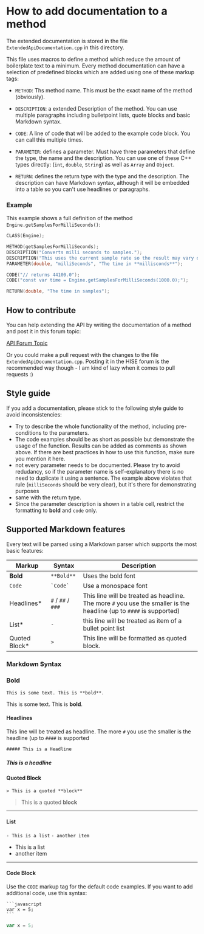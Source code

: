 # How to add documentation to a method

The extended documentation is stored in the file `ExtendedApiDocumentation.cpp` in this directory.

This file uses macros to define a method which reduce the amount of boilerplate text to a minimum. Every method documentation can have a selection of predefined blocks which are added using one of these markup tags:

- `METHOD`: Ths method name. This must be the exact name of the method (obviously).
- `DESCRIPTION`: a extended Description of the method. You can use multiple paragraphs including bulletpoint lists, quote blocks and basic Markdown syntax.

- `CODE`: A line of code that will be added to the example code block. You can call this multiple times.
- `PARAMETER`: defines a parameter. Must have three parameters that define the type, the name and the description. You can use one of these C++ types directly: (`int`, `double`, `String`) as well as `Array` and `Object`.
- `RETURN`: defines the return type with the type and the description. The description can have Markdown syntax, although it will be embedded into a table so you can't use headlines or paragraphs.

### Example

This example shows a full definition of the method `Engine.getSamplesForMilliSeconds()`:

```cpp
CLASS(Engine);

METHOD(getSamplesForMilliSeconds);
DESCRIPTION("Converts milli seconds to samples.");
DESCRIPTION("This uses the current sample rate so the result may vary depending on your audio settings.");
PARAMETER(double, "milliSeconds", "The time in **millisconds**");

CODE("// returns 44100.0");
CODE("const var time = Engine.getSamplesForMilliSeconds(1000.0);");

RETURN(double, "The time in samples");
```

## How to contribute

You can help extending the API by writing the documentation of a method and post it in this forum topic:

[API Forum Topic](https://forum.hise.audio/topic/653/call-for-documentation/)

Or you could make a pull request with the changes to the file `ExtendedApiDocumentation.cpp`. Posting it in the HISE forum is the recommended way though - I am kind of lazy when it comes to pull requests :)

## Style guide

If you add a documentation, please stick to the following style guide to avoid inconsistencies:

- Try to describe the whole functionality of the method, including pre-conditions to the parameters.
- The code examples should be as short as possible but demonstrate the usage of the function. Results can be added as comments as shown above. If there are best practices in how to use this function, make sure you mention it here.
- not every parameter needs to be documented. Please try to avoid redudancy, so if the parameter name is self-explanatory there is no need to duplicate it using a sentence. The example above violates that rule (`milliSeconds` should be very clear), but it's there for demonstrating purposes
- same with the return type. 
- Since the parameter description is shown in a table cell, restrict the formatting to **bold** and `code` only.

## Supported Markdown features

Every text will be parsed using a Markdown parser which supports the most basic features:

| Markup | Syntax | Description |
| --- | --- | ---- |
| **Bold** | `**Bold**` | Uses the bold font |
| `Code` | ``` `Code` ``` | Use a monospace font 
| Headlines* | `#` / `##` / `###` | This line will be treated as headline. The more `#` you use the smaller is the headline (up to `####` is supported)
| List* | `-` | this line will be treated as item of a bullet point list
| Quoted Block* | `>` | This line will be formatted as quoted block.


### Markdown Syntax

### Bold

`This is some text. This is **bold**.`

This is some text. This is **bold**.

#### Headlines

 This line will be treated as headline. The more `#` you use the smaller is the headline (up to `####` is supported

`##### This is a Headline`

##### This is a headline

#### Quoted Block

`> This is a quoted **block**`

> This is a quoted **block**

---

#### List


`- This is a list`
`- another item`

- This is a list
- another item

---

#### Code Block

Use the `CODE` markup tag for the default code examples. If you want to add additional code, use this syntax:

	```javascript
	var x = 5;
	```

```javascript
var x = 5;
```



